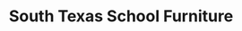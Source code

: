 ---
title: "South Texas School Furniture"
url: /hallettsville/south-texas-school-furniture/
shop: copyshop
---
